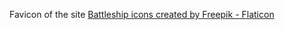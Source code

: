 Favicon of the site <a href="https://www.flaticon.com/free-icons/battleship" title="battleship icons">Battleship icons created by Freepik - Flaticon</a>

